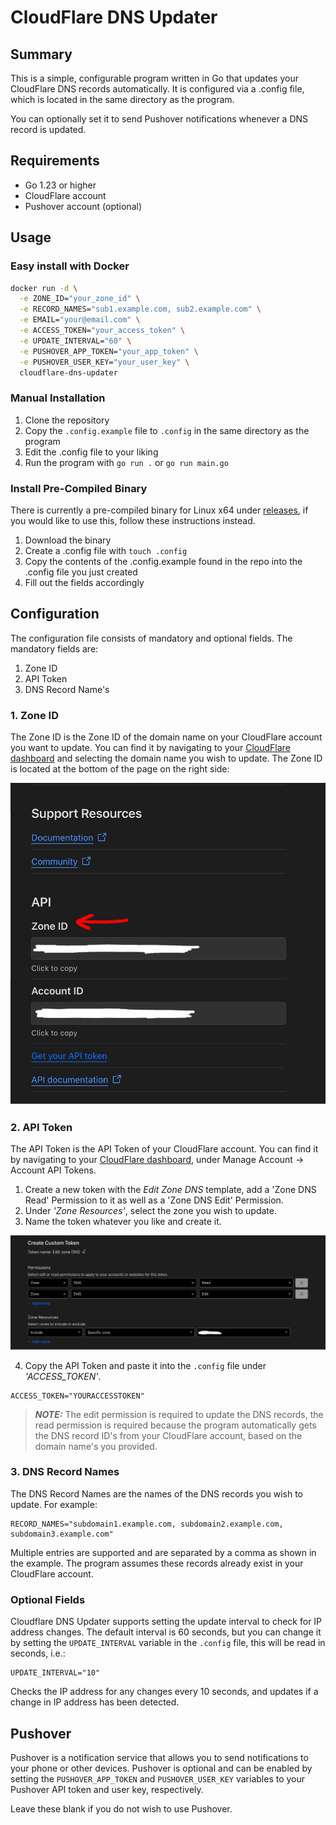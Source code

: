 # CloudFlare DNS Updater
## Summary
This is a simple, configurable program written in Go that updates your CloudFlare DNS records automatically. It is configured via a .config file, which is located in the same directory as the program.

You can optionally set it to send Pushover notifications whenever a DNS record is updated.

## Requirements
- Go 1.23 or higher
- CloudFlare account
- Pushover account (optional)

## Usage
### Easy install with Docker

```bash
docker run -d \
  -e ZONE_ID="your_zone_id" \
  -e RECORD_NAMES="sub1.example.com, sub2.example.com" \
  -e EMAIL="your@email.com" \
  -e ACCESS_TOKEN="your_access_token" \
  -e UPDATE_INTERVAL="60" \
  -e PUSHOVER_APP_TOKEN="your_app_token" \
  -e PUSHOVER_USER_KEY="your_user_key" \
  cloudflare-dns-updater
```


### Manual Installation

1. Clone the repository
2. Copy the `.config.example` file to `.config` in the same directory as the program
3. Edit the .config file to your liking
4. Run the program with `go run .` or `go run main.go`


### Install Pre-Compiled Binary

There is currently a pre-compiled binary for Linux x64 under [releases](https://github.com/amr-as90/cloudflare-dns-updater/releases/), if you would like to use this, follow these instructions instead.

1. Download the binary
2. Create a .config file with `touch .config`
3. Copy the contents of the .config.example found in the repo into the .config file you just created
4. Fill out the fields accordingly


## Configuration

The configuration file consists of mandatory and optional fields. The mandatory fields are:
1. Zone ID
2. API Token
4. DNS Record Name's

### 1. Zone ID
The Zone ID is the Zone ID of the domain name on your CloudFlare account you want to update. You can find it by navigating to your [CloudFlare dashboard](https://dash.cloudflare.com) and selecting the domain name you wish to update. The Zone ID is located at the bottom of the page on the right side:

![Zone ID](images/zone-id.png)

### 2. API Token
The API Token is the API Token of your CloudFlare account. You can find it by navigating to your [CloudFlare dashboard](https://dash.cloudflare.com), under Manage Account -> Account API Tokens.

1. Create a new token with the *Edit Zone DNS* template, add a 'Zone DNS Read' Permission to it as well as a 'Zone DNS Edit' Permission.
2. Under *'Zone Resources'*, select the zone you wish to update.
3. Name the token whatever you like and create it.


![API Token](images/api-token.png)

4. Copy the API Token and paste it into the `.config` file under *'ACCESS_TOKEN'*.

```
ACCESS_TOKEN="YOURACCESSTOKEN"
```

> **_NOTE:_**  The edit permission is required to update the DNS records, the read permission is required because the program automatically gets the DNS record ID's from your CloudFlare account, based on the domain name's you provided.

### 3. DNS Record Names
The DNS Record Names are the names of the DNS records you wish to update. For example:

```
RECORD_NAMES="subdomain1.example.com, subdomain2.example.com, subdomain3.example.com"
```

Multiple entries are supported and are separated by a comma as shown in the example. The program assumes these records already exist in your CloudFlare account.


### Optional Fields

Cloudflare DNS Updater supports setting the update interval to check for IP address changes. The default interval is 60 seconds, but you can change it by setting the `UPDATE_INTERVAL` variable in the `.config` file, this will be read in seconds, i.e.:
```
UPDATE_INTERVAL="10"
```
Checks the IP address for any changes every 10 seconds, and updates if a change in IP address has been detected.

## Pushover
Pushover is a notification service that allows you to send notifications to your phone or other devices. Pushover is optional and can be enabled by setting the  `PUSHOVER_APP_TOKEN` and `PUSHOVER_USER_KEY` variables to your Pushover API token and user key, respectively. 

Leave these blank if you do not wish to use Pushover.

